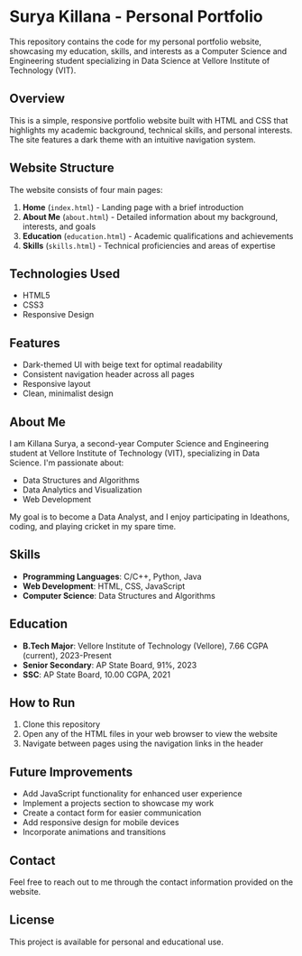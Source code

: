 # Surya Killana - Personal Portfolio

This repository contains the code for my personal portfolio website, showcasing my education, skills, and interests as a Computer Science and Engineering student specializing in Data Science at Vellore Institute of Technology (VIT).

## Overview

This is a simple, responsive portfolio website built with HTML and CSS that highlights my academic background, technical skills, and personal interests. The site features a dark theme with an intuitive navigation system.

##  Website Structure

The website consists of four main pages:

1. **Home** (`index.html`) - Landing page with a brief introduction
2. **About Me** (`about.html`) - Detailed information about my background, interests, and goals
3. **Education** (`education.html`) - Academic qualifications and achievements
4. **Skills** (`skills.html`) - Technical proficiencies and areas of expertise

##  Technologies Used

- HTML5
- CSS3
- Responsive Design

##  Features

- Dark-themed UI with beige text for optimal readability
- Consistent navigation header across all pages
- Responsive layout
- Clean, minimalist design

##  About Me

I am Killana Surya, a second-year Computer Science and Engineering student at Vellore Institute of Technology (VIT), specializing in Data Science. I'm passionate about:

- Data Structures and Algorithms
- Data Analytics and Visualization
- Web Development

My goal is to become a Data Analyst, and I enjoy participating in Ideathons, coding, and playing cricket in my spare time.

##  Skills

- **Programming Languages**: C/C++, Python, Java
- **Web Development**: HTML, CSS, JavaScript
- **Computer Science**: Data Structures and Algorithms

## Education

- **B.Tech Major**: Vellore Institute of Technology (Vellore), 7.66 CGPA (current), 2023-Present
- **Senior Secondary**: AP State Board, 91%, 2023
- **SSC**: AP State Board, 10.00 CGPA, 2021

## How to Run

1. Clone this repository
2. Open any of the HTML files in your web browser to view the website
3. Navigate between pages using the navigation links in the header

##  Future Improvements

- Add JavaScript functionality for enhanced user experience
- Implement a projects section to showcase my work
- Create a contact form for easier communication
- Add responsive design for mobile devices
- Incorporate animations and transitions

##  Contact

Feel free to reach out to me through the contact information provided on the website.

## License

This project is available for personal and educational use.
